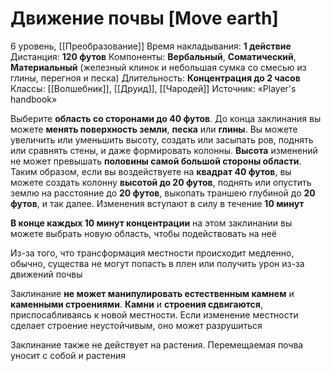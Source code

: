 # Движение почвы [Move earth]
6 уровень, [[Преобразование]]
Время накладывания: **1 действие**
Дистанция: **120 футов**
Компоненты: **Вербальный**, **Соматический**, **Материальный** (железный клинок и небольшая сумка со смесью из глины, перегноя и песка)
Длительность: **Концентрация до 2 часов**
Классы: [[Волшебник]], [[Друид]], [[Чародей]]
Источник: «Player's handbook»

Выберите **область со сторонами до 40 футов**. До конца заклинания вы можете **менять поверхность земли**, **песка** или **глины**. Вы можете увеличить или уменьшить высоту, создать или засыпать ров, поднять или сравнять стены, и даже формировать колонны. **Высота** изменений не может превышать **половины самой большой стороны области**. Таким образом, если вы воздействуете на **квадрат 40 футов**, вы можете создать колонну **высотой до 20 футов**, поднять или опустить землю на расстояние до **20 футов**, выкопать траншею глубиной до **20 футов**, и так далее. Изменения вступают в силу в течение **10 минут**

**В конце каждых 10 минут концентрации** на этом заклинании вы можете выбрать новую область, чтобы подействовать на неё

Из-за того, что трансформация местности происходит медленно, обычно, существа не могут попасть в плен или получить урон из-за движений почвы

Заклинание **не может манипулировать естественным камнем** и **каменными строениями**. **Камни** и **строения сдвигаются**, приспосабливаясь к новой местности. Если изменение местности сделает строение неустойчивым, оно может разрушиться

Заклинание также не действует на растения. Перемещаемая почва уносит с собой и растения